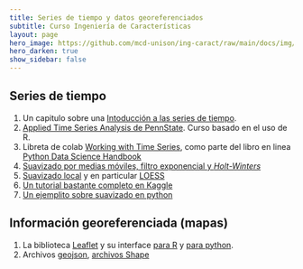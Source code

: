 ```yaml
---
title: Series de tiempo y datos georeferenciados 
subtitle: Curso Ingeniería de Características
layout: page
hero_image: https://github.com/mcd-unison/ing-caract/raw/main/docs/img/transform-banner.jpg
hero_darken: true
show_sidebar: false
---
```


## Series de tiempo

1. Un capitulo sobre una [Intoducción a las series de tiempo](http://www.ptolomeo.unam.mx:8080/xmlui/bitstream/handle/132.248.52.100/363/A5.pdf?sequence=5&isAllowed=y).
1. [Applied Time Series Analysis de PennState](https://online.stat.psu.edu/stat510/). Curso basado en el uso de R.
2. Libreta de colab [Working with Time Series](https://jakevdp.github.io/PythonDataScienceHandbook/03.11-working-with-time-series.html), como parte del libro en linea [Python Data Science Handbook](https://jakevdp.github.io/PythonDataScienceHandbook/)
3. [Suavizado por medias móviles, filtro exponencial y *Holt-Winters*](https://medium.com/@srv96/smoothing-techniques-for-time-series-data-91cccfd008a2)
4. [Suavizado local](https://en.wikipedia.org/wiki/Local_regression) y en particular [LOESS](https://towardsdatascience.com/loess-373d43b03564)
5. [Un tutorial bastante completo en Kaggle](https://www.kaggle.com/code/prashant111/complete-guide-on-time-series-analysis-in-python)
6. [Un ejemplito sobre suavizado en python](https://colab.research.google.com/github/mcd-unison/ing-caract/blob/main/ejemplos/suavizado/suavizado.ipynb)

## Información georeferenciada (mapas)

1. La biblioteca [Leaflet](https://leafletjs.com) y su interface [para R](https://rstudio.github.io/leaflet/) y [para python](http://python-visualization.github.io/folium/).
2. Archivos [geojson](https://geojson.org), [archivos Shape](https://en.wikipedia.org/wiki/Shapefile)

